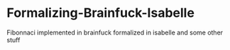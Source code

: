 # Formalizing-Brainfuck-Isabelle
Fibonnaci implemented in brainfuck formalized in isabelle and some other stuff 

